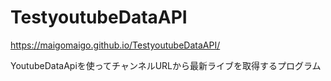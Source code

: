 # TestyoutubeDataAPI
https://maigomaigo.github.io/TestyoutubeDataAPI/

YoutubeDataApiを使ってチャンネルURLから最新ライブを取得するプログラム
